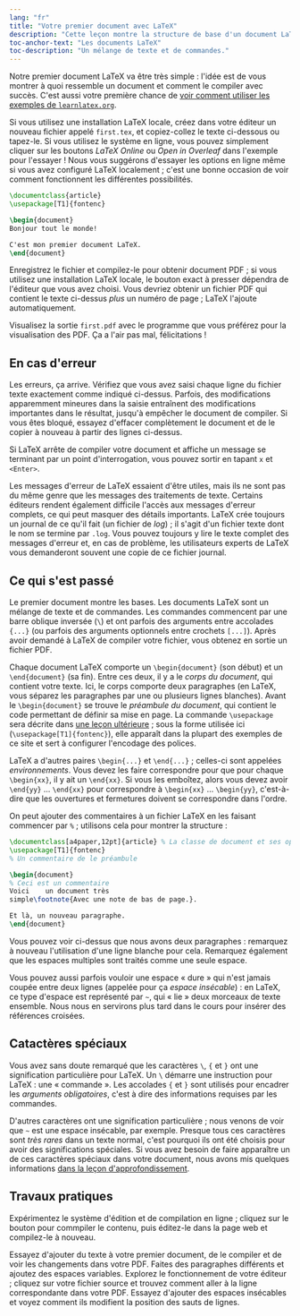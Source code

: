 ```yaml
---
lang: "fr"
title: "Votre premier document avec LaTeX"
description: "Cette leçon montre la structure de base d'un document LaTeX, et comment en faire un fichier PDF, ainsi que les principaux caractères spéciaux utilisés pour contrôler LaTeX."
toc-anchor-text: "Les documents LaTeX"
toc-description: "Un mélange de texte et de commandes."
---
```


Notre premier document LaTeX va être très simple : l'idée est de vous montrer
à quoi ressemble un document et comment le compiler avec succès. C'est aussi
votre première chance de [voir comment utiliser les exemples de
`learnlatex.org`](help).

Si vous utilisez une installation LaTeX locale, créez dans votre éditeur un
nouveau fichier appelé `first.tex`, et copiez-collez le texte ci-dessous ou
tapez-le. Si vous utilisez le système en ligne, vous pouvez simplement cliquer
sur les boutons _LaTeX Online_ ou _Open in Overleaf_ dans l'exemple pour l'essayer !
Nous vous suggérons d'essayer les options en ligne même si vous avez configuré
LaTeX localement ; c'est une bonne occasion de voir comment fonctionnent les
différentes possibilités.

```latex
\documentclass{article}
\usepackage[T1]{fontenc}

\begin{document}
Bonjour tout le monde!

C'est mon premier document LaTeX.
\end{document}
```

Enregistrez le fichier et compilez-le pour obtenir document PDF ; si vous
utilisez une installation LaTeX locale, le bouton exact à presser dépendra de
l'éditeur que vous avez choisi. Vous devriez obtenir un fichier PDF qui
contient le texte ci-dessus _plus_ un numéro de page ; LaTeX l'ajoute
automatiquement.

Visualisez la sortie `first.pdf` avec le programme que vous préférez pour la
visualisation des PDF. Ça a l'air pas mal, félicitations !


## En cas d'erreur

Les erreurs, ça arrive. Vérifiez que vous avez saisi chaque ligne du fichier
texte exactement comme indiqué ci-dessus. Parfois, des modifications apparemment
mineures dans la saisie entraînent des modifications importantes dans le
résultat, jusqu'à empêcher le document de compiler. Si vous êtes bloqué, essayez
d'effacer complètement le document et de le copier à nouveau à partir des lignes
ci-dessus.

Si LaTeX arrête de compiler votre document et affiche un message se terminant
par un point d'interrogation, vous pouvez sortir en tapant `x` et `<Enter>`.

Les messages d'erreur de LaTeX essaient d'être utiles, mais ils ne sont pas du
même genre que les messages des traitements de texte. Certains éditeurs rendent
également difficile l'accès aux messages d'erreur complets, ce qui peut masquer
des détails importants. LaTeX crée toujours un journal de ce qu'il fait (un
fichier de _log_) ; il s'agit d'un fichier texte dont le nom se termine par
`.log`. Vous pouvez toujours y lire le texte complet des messages d'erreur et,
en cas de problème, les utilisateurs experts de LaTeX vous demanderont souvent
une copie de ce fichier journal.


## Ce qui s'est passé

Le premier document montre les bases. Les documents LaTeX sont un mélange de
texte et de commandes. Les commandes commencent par une barre oblique inversée
(``\``) et ont parfois des arguments entre accolades `{...}` (ou parfois des
arguments optionnels entre crochets `[...]`). Après avoir demandé à LaTeX
de compiler votre fichier, vous obtenez en sortie un fichier PDF.

Chaque document LaTeX comporte un `\begin{document}` (son début) et un
`\end{document}` (sa fin). Entre ces deux, il y a le _corps du document_, qui
contient votre texte. Ici, le corps comporte deux paragraphes (en LaTeX, vous
séparez les paragraphes par une ou plusieurs lignes blanches). Avant le
`\begin{document}` se trouve le _préambule du document_, qui contient le code
permettant de définir sa mise en page. La commande `\usepackage` sera décrite
dans [une leçon ultérieure](lesson-06) ; sous la forme utilisée ici
(`\usepackage[T1]{fontenc}`), elle apparaît dans la plupart des exemples de ce
site et sert à configurer l'encodage des polices.

LaTeX a d'autres paires `\begin{...}` et `\end{...}` ; celles-ci sont appelées
_environnements_. Vous devez les faire correspondre pour que pour chaque
`\begin{xx}`, il y ait un `\end{xx}`. Si vous les emboîtez, alors vous devez
avoir `\end{yy}` &hellip; `\end{xx}` pour correspondre à `\begin{xx}` &hellip; `\begin{yy}`,
c'est-à-dire que les ouvertures et fermetures doivent se correspondre dans
l'ordre.

On peut ajouter des commentaires à un fichier LaTeX en les faisant commencer par
`%` ; utilisons cela pour montrer la structure :

```latex
\documentclass[a4paper,12pt]{article} % La classe de document et ses options
\usepackage[T1]{fontenc}
% Un commentaire de le préambule

\begin{document}
% Ceci est un commentaire
Voici    un document très
simple\footnote{Avec une note de bas de page.}.

Et là, un nouveau paragraphe.
\end{document}
```

Vous pouvez voir ci-dessus que nous avons deux paragraphes : remarquez à nouveau
l'utilisation d'une ligne blanche pour cela. Remarquez également que les espaces
multiples sont traités comme une seule espace.

Vous pouvez aussi parfois vouloir une espace « dure » qui n'est jamais coupée
entre deux lignes (appelée pour ça _espace insécable_) : en LaTeX, ce type
d'espace est représenté par `~`, qui « lie » deux morceaux de texte ensemble.
Nous nous en servirons plus tard dans le cours pour insérer des références
croisées.


## Catactères spéciaux

Vous avez sans doute remarqué que les caractères ``\``, `{` et `}` ont une
signification particulière pour LaTeX. Un ``\`` démarre une instruction pour
LaTeX : une « commande ». Les accolades `{` et `}` sont utilisés pour encadrer
les _arguments obligatoires_, c'est à dire des informations requises par les
commandes.

D'autres caractères ont une signification particulière ; nous venons de voir
que `~` est une espace insécable, par exemple. Presque tous ces caractères sont
_très rares_ dans un texte normal, c'est pourquoi ils ont été choisis pour avoir
des significations spéciales. Si vous avez besoin de faire apparaître un de ces
caractères spéciaux dans votre document, nous avons mis quelques informations
[dans la leçon d'approfondissement](more-03).


## Travaux pratiques

Expérimentez le système d'édition et de compilation en ligne ; cliquez sur le
bouton pour commpiler le contenu, puis éditez-le dans la page web et
compilez-le à nouveau.

Essayez d'ajouter du texte à votre premier document, de le compiler et de voir
les changements dans votre PDF. Faites des paragraphes différents et ajoutez des
espaces variables. Explorez le fonctionnement de votre éditeur ; cliquez sur
votre fichier source et trouvez comment aller à la ligne correspondante dans
votre PDF. Essayez d'ajouter des espaces insécables et voyez comment ils
modifient la position des sauts de lignes.
